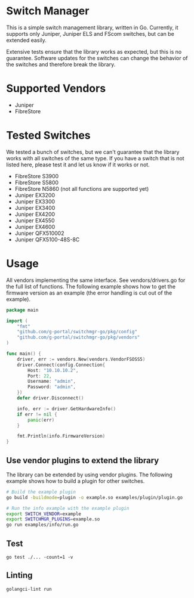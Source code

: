 # Switch Manager

This is a simple switch management library, written in Go. Currently, it supports only
Juniper, Juniper ELS and FScom switches, but can be extended easily. 

Extensive tests ensure that the library works as expected, but this is no guarantee. Software
updates for the switches can change the behavior of the switches and therefore break the library.

# Supported Vendors

- Juniper
- FibreStore

# Tested Switches

We tested a bunch of switches, but we can't guarantee that the library works with all switches
of the same type. If you have a switch that is not listed here, please test it and let us know
if it works or not.

- FibreStore S3900
- FibreStore S5800
- FibreStore N5860 (not all functions are supported yet)
- Juniper EX3200
- Juniper EX3300
- Juniper EX3400
- Juniper EX4200
- Juniper EX4550
- Juniper EX4600
- Juniper QFX510002
- Juniper QFX5100-48S-8C

# Usage

All vendors implementing the same interface. See vendors/drivers.go for the full
list of functions. The following example shows how to get the firmware version
as an example (the error handling is cut out of the example).

```go
package main

import (
	"fmt"
	"github.com/g-portal/switchmgr-go/pkg/config"
	"github.com/g-portal/switchmgr-go/pkg/vendors"
)

func main() {
	driver, err := vendors.New(vendors.VendorFSOSS5)
	driver.Connect(config.Connection{
		Host: "10.10.10.2",
		Port: 22,
		Username: "admin",
		Password: "admin",
	})
	defer driver.Disconnect()

	info, err := driver.GetHardwareInfo()
	if err != nil {
		panic(err)
	}

	fmt.Println(info.FirmwareVersion)
}

```

## Use vendor plugins to extend the library

The library can be extended by using vendor plugins. The following example shows how to build
a plugin for other switches.

```bash
# Build the example plugin
go build -buildmode=plugin -o example.so examples/plugin/plugin.go

# Run the info example with the example plugin
export SWITCH_VENDOR=example
export SWITCHMGR_PLUGINS=example.so
go run examples/info/run.go
```

## Test

    go test ./... -count=1 -v

## Linting

    golangci-lint run
